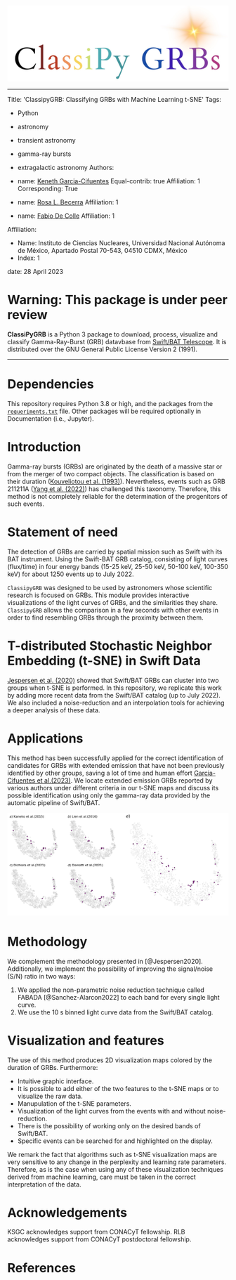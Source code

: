 
![Logo](/docs/Animations/images/logo.jpeg) 

---
Title: 'ClassipyGRB: Classifying GRBs with Machine Learning t-SNE'
Tags:
  - Python
  - astronomy
  - transient astronomy
  - gamma-ray bursts
  - extragalactic astronomy
Authors:
  - name: [Keneth Garcia-Cifuentes](https://orcid.org/0009-0001-2607-6359)
    Equal-contrib: true
    Affiliation: 1
    Corresponding: True

  - name: [Rosa L. Becerra](https://orcid.org/0000-0002-0216-3415)
    Affiliation: 1

  - name: [Fabio De Colle](https://orcid.org/0000-0002-3137-4633)
    Affiliation: 1
    
Affiliation:
 - Name: Instituto de Ciencias Nucleares,  Universidad Nacional Autónoma de México, Apartado Postal 70-543, 04510 CDMX, México
 - Index: 1

date: 28 April 2023 

# **Warning: This package is under peer review**

**ClassiPyGRB** is a Python 3 package to download, process, visualize and classify Gamma-Ray-Burst (GRB) datavbase from [Swift/BAT Telescope](https://swift.gsfc.nasa.gov/about_swift/bat_desc.html). It is distributed over the GNU General Public License Version 2 (1991).
- - -

# Dependencies
This repository requires Python 3.8 or high, and the packages from the [``requeriments.txt``](https://github.com/KenethGarcia/GRB_ML/blob/51482eecd01d8bea10a951ba3e9b0b108cea3c08/requirements.txt) file. Other packages will be required optionally in Documentation (i.e., Jupyter).

# Introduction
Gamma-ray bursts (GRBs) are originated by the death of a massive star or from the merger of two compact objects. The classification is based on their duration ([Kouveliotou et al. (1993)](https://ui.adsabs.harvard.edu/abs/1993ApJ...413L.101K/abstract)). Nevertheless, events such as GRB 211211A ([Yang et al. (2022)](https://ui.adsabs.harvard.edu/abs/2022Natur.612..232Y/abstract)) has challenged this taxonomy.  Therefore, this method is not completely reliable for the determination of the progenitors of such events.

# Statement of need

The detection of GRBs are carried by spatial mission such as Swift with its BAT instrument. Using the Swift-BAT GRB catalog, consisting of light curves (flux/time) in four energy bands (15-25 keV, 25-50 keV, 50-100 keV, 100-350 keV) for about 1250 events up to July 2022.

`ClassipyGRB` was designed to be used by astronomers whose scientific research is focused on GRBs. This module provides interactive visualizations of the light curves of GRBs, and the similarities they share. `ClassipyGRB` allows the comparison in a few seconds with other events in order to find resembling GRBs through the proximity between them.


# T-distributed Stochastic Neighbor Embedding (t-SNE) in Swift Data

[Jespersen et al. (2020)](https://ui.adsabs.harvard.edu/abs/2020ApJ...896L..20J/abstract) showed that Swift/BAT GRBs can cluster into two groups when t-SNE is performed. In this repository, we replicate this work by adding more recent data from the Swift/BAT catalog (up to July 2022). We also included a noise-reduction and  an interpolation tools for achieving a deeper analysis of these data.

# Applications 

This method has been successfully applied for the correct identification of candidates for GRBs with extended emission that have not been previously identified by other groups, saving a lot of time and human effort [Garcia-Cifuentes et al.(2023)](https://ui.adsabs.harvard.edu/abs/2023arXiv230408666G/abstract). We locate extended emission GRBs reported by various authors under different criteria in our t-SNE maps and discuss its possible identification using only the gamma-ray data provided by the automatic pipeline of Swift/BAT. 

![t-SNE visualization map obtained for the noise-reduced dataset binned at $64$ ms with $pp=30$. GRBs colored in magenta are classified as Extended Emission by previous works. Image taken from. \label{fig:fig1}](https://github.com/KenethGarcia/ClassiPyGRB/blob/1d0b3e43dd4c200382538ed2a60b695c49d064a4/JOSS_Docs/Figures/EE_analysis.jpg)

# Methodology

We complement the methodology presented in [@Jespersen2020]. Additionally, we implement the possibility of improving the signal/noise (S/N) ratio in two ways:

1. We applied the non-parametric noise reduction technique called FABADA [@Sanchez-Alarcon2022] to each band for every single light curve. 
2. We use the 10 s binned light curve data from the Swift/BAT catalog.

# Visualization and features

The use of this method produces 2D visualization maps colored by the duration of GRBs. Furthermore:

- Intuitive graphic interface.
- It is possible to add either of the two features to the t-SNE maps or to visualize the raw data.
- Manupulation of the t-SNE parameters.
- Visualization of the light curves from the events with and without noise-reduction.
- There is the possibility of working only on the desired bands of Swift/BAT.
- Specific events can be searched for and highlighted on the display.

We remark the fact that algorithms such as t-SNE visualization maps are very sensitive to any change in the perplexity and learning rate parameters. Therefore, as is the case when using any of these visualization techniques derived from machine learning, care must be taken in the correct interpretation of the data.

# Acknowledgements

KSGC acknowledges support from CONACyT fellowship. RLB acknowledges support from CONACyT postdoctoral fellowship.

# References
